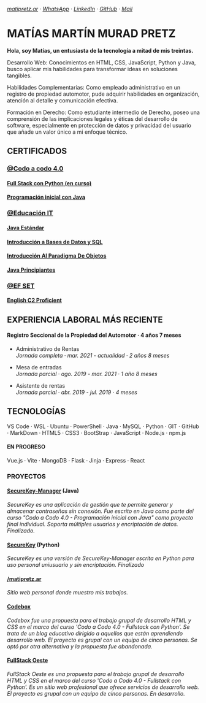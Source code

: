 _[matipretz.ar](https://matipretz.ar/) · [WhatsApp](https://tinyurl.com/acces1) · [LinkedIn](https://www.linkedin.com/in/matipretz/) · [GitHub](https://github.com/matipretz) · [Mail](mailto:contact.me@altmails.com?subject=[GitHub])_  
# MATÍAS MARTÍN MURAD PRETZ  
**Hola, soy Matías, un entusiasta de la tecnología a mitad de mis treintas.**
 

Desarrollo Web: Conocimientos en HTML, CSS, JavaScript, Python y Java, busco aplicar mis habilidades para transformar ideas en soluciones tangibles.

Habilidades Complementarias: Como empleado administrativo en un registro de propiedad automotor, pude adquirir habilidades en organización, atención al detalle y comunicación efectiva.

Formación en Derecho: Como estudiante intermedio de Derecho, poseo una comprensión de las implicaciones legales y éticas del desarrollo de software, especialmente en protección de datos y privacidad del usuario que añade un valor único a mi enfoque técnico.

## CERTIFICADOS

### [@Codo a codo 4.0](https://agenciadeaprendizaje.bue.edu.ar/codo-a-codo/)

#### [**Full Stack con Python** (en curso)]()
#### [**Programación inicial con Java**](https://drive.google.com/file/d/1NRTS0h5E0a1epArzntPvWQ2vxd34Y-Yu)

### [@Educación IT](https://www.educacionit.com/)

####  [**Java Estándar**](https://www.educacionit.com/perfil/matias-martin-murad-pretz-225217/certificado/25229)

#### [**Introducción a Bases de Datos y SQL**](https://www.educacionit.com/perfil/matias-martin-murad-pretz-225217/certificado/27282)

#### [**Introducción Al Paradigma De Objetos**](https://www.educacionit.com/perfil/matias-martin-murad-pretz-225217/certificado/25209)

#### [**Java Principiantes**](https://www.educacionit.com/perfil/matias-martin-murad-pretz-225217/certificado/26726)

### [@EF SET](https://www.efset.org/)

#### [**English C2 Proficient**](https://www.efset.org/cert/oiXghv)

## EXPERIENCIA LABORAL MÁS RECIENTE

#### Registro Seccional de la Propiedad del Automotor · 4 años 7 meses  
- Administrativo de Rentas  
_Jornada completa · mar. 2021 - actualidad · 2 años 8 meses_

- Mesa de entradas  
_Jornada parcial · ago. 2019 - mar. 2021 · 1 año 8 meses_

- Asistente de rentas  
_Jornada parcial · abr. 2019 - jul. 2019 · 4 meses_


## TECNOLOGÍAS
VS Code · WSL · Ubuntu · PowerShell · Java · MySQL · Python · GIT · GitHub · MarkDown · HTML5 · CSS3 · BootStrap · JavaScript · Node.js · npm.js

#### EN PROGRESO
Vue.js · Vite · MongoDB · Flask · Jinja · Express · React

### PROYECTOS

#### [SecureKey-Manager](http://github.com/matipretz/SecureKey-Manager) (Java)

_SecureKey es una aplicación de gestión que te permite generar y almacenar contraseñas sin conexión. Fue escrito en Java como parte del curso "Codo a Codo 4.0 - Programación inicial con Java" como proyecto final individual. Soporta múltiples usuarios y encriptación de datos. Finalizado._

#### [SecureKey](http://github.com/matipretz/SecureKey) (Python)

_SecureKey es una versión de SecureKey-Manager escrita en Python para uso personal uniusuario y sin encriptación. Finalizado_

#### [/matipretz.ar](http://matipretz.ar)
_Sitio web personal donde muestro mis trabajos._

#### [Codebox](http://matipretz.ar/codebox)

_Codebox fue una propuesta para el trabajo grupal de desarrollo HTML y CSS en el marco del curso 'Codo a Codo 4.0 - Fullstack con Python'. Se trata de un blog educativo dirigido a aquellos que están aprendiendo desarrollo web. El proyecto es grupal con un equipo de cinco personas. Se optó por otra alternativa y la propuesta fue abandonada._

#### [FullStack Oeste](http://matipretz.ar/fullstackoeste)

_FullStack Oeste es una propuesta para el trabajo grupal de desarrollo HTML y CSS en el marco del curso 'Codo a Codo 4.0 - Fullstack con Python'. Es un sitio web profesional que ofrece servicios de desarrollo web. El proyecto es grupal con un equipo de cinco personas. En desarrollo._

